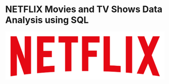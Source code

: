 # NETFLIX Movies and TV Shows Data Analysis using SQL
![Netflix Logo](https://github.com/nphan91/NETFLIX-Data-Analysis/blob/main/logo.png)
